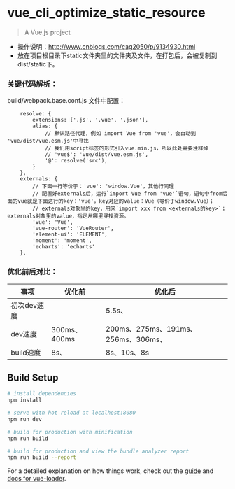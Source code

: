 # vue_cli_optimize_static_resource

> A Vue.js project

* 操作说明：http://www.cnblogs.com/cag2050/p/9134930.html
* 放在项目根目录下static文件夹里的文件夹及文件，在打包后，会被复制到dist/static下。

### 关键代码解析：
build/webpack.base.conf.js 文件中配置：

```
    resolve: {
        extensions: ['.js', '.vue', '.json'],
        alias: {
            // 默认路径代理，例如 import Vue from 'vue'，会自动到 'vue/dist/vue.esm.js'中寻找
            // 我们用script标签的形式引入vue.min.js，所以此处需要注释掉
            // 'vue$': 'vue/dist/vue.esm.js',
            '@': resolve('src'),
        }
    },
    externals: {
        // 下面一行等价于：'vue': 'window.Vue'，其他行同理
        // 配置好externals后，运行`import Vue from 'vue'`语句，语句中from后面的vue就是下面这行的key：'vue'，key对应的value：Vue（等价于window.Vue）；
        // externals对象里的key，用来`import xxx from <externals的key>`；externals对象里的value，指定从哪里寻找资源。
        'vue': 'Vue',
        'vue-router': 'VueRouter',
        'element-ui': 'ELEMENT',
        'moment': 'moment',
        'echarts': 'echarts'
    },
```

### 优化前后对比：

事项 | 优化前 | 优化后
--- | --- | ---
初次dev速度 | | 5.5s、
dev速度 | 300ms、400ms | 200ms、275ms、191ms、256ms、306ms、
build速度 | 8s、| 8s、10s、8s


## Build Setup

``` bash
# install dependencies
npm install

# serve with hot reload at localhost:8080
npm run dev

# build for production with minification
npm run build

# build for production and view the bundle analyzer report
npm run build --report
```

For a detailed explanation on how things work, check out the [guide](http://vuejs-templates.github.io/webpack/) and [docs for vue-loader](http://vuejs.github.io/vue-loader).
